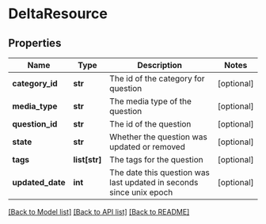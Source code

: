 # DeltaResource

## Properties
Name | Type | Description | Notes
------------ | ------------- | ------------- | -------------
**category_id** | **str** | The id of the category for question | [optional] 
**media_type** | **str** | The media type of the question | [optional] 
**question_id** | **str** | The id of the question | [optional] 
**state** | **str** | Whether the question was updated or removed | [optional] 
**tags** | **list[str]** | The tags for the question | [optional] 
**updated_date** | **int** | The date this question was last updated in seconds since unix epoch | [optional] 

[[Back to Model list]](../README.md#documentation-for-models) [[Back to API list]](../README.md#documentation-for-api-endpoints) [[Back to README]](../README.md)


